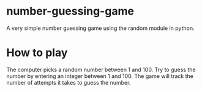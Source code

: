 # number-guessing-game
A very simple number guessing game using the random module in python. 



# How to play
The computer picks a random number between 1 and 100. Try to guess the number by entering an integer between 1 and 100. The game will track the number of attempts it takes to guess the number.